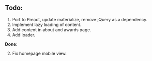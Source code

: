 ## Todo:
1. Port to Preact, update materialize, remove jQuery as a dependency.
3. Implement lazy loading of content.
4. Add content in about and awards page.
5. Add loader.

**Done**:

2. Fix homepage mobile view.
